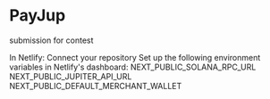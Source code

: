 # PayJup
submission for contest


In Netlify:
Connect your repository
Set up the following environment variables in Netlify's dashboard:
NEXT_PUBLIC_SOLANA_RPC_URL
NEXT_PUBLIC_JUPITER_API_URL
NEXT_PUBLIC_DEFAULT_MERCHANT_WALLET
